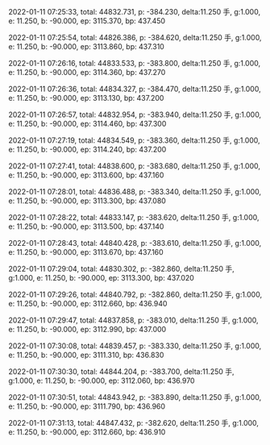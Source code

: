 2022-01-11 07:25:33, total: 44832.731, p: -384.230, delta:11.250 手, g:1.000, e: 11.250, b: -90.000, ep: 3115.370, bp: 437.450

2022-01-11 07:25:54, total: 44826.386, p: -384.620, delta:11.250 手, g:1.000, e: 11.250, b: -90.000, ep: 3113.860, bp: 437.310

2022-01-11 07:26:16, total: 44833.533, p: -383.800, delta:11.250 手, g:1.000, e: 11.250, b: -90.000, ep: 3114.360, bp: 437.270

2022-01-11 07:26:36, total: 44834.327, p: -384.470, delta:11.250 手, g:1.000, e: 11.250, b: -90.000, ep: 3113.130, bp: 437.200

2022-01-11 07:26:57, total: 44832.954, p: -383.940, delta:11.250 手, g:1.000, e: 11.250, b: -90.000, ep: 3114.460, bp: 437.300

2022-01-11 07:27:19, total: 44834.549, p: -383.360, delta:11.250 手, g:1.000, e: 11.250, b: -90.000, ep: 3114.240, bp: 437.200

2022-01-11 07:27:41, total: 44838.600, p: -383.680, delta:11.250 手, g:1.000, e: 11.250, b: -90.000, ep: 3113.600, bp: 437.160

2022-01-11 07:28:01, total: 44836.488, p: -383.340, delta:11.250 手, g:1.000, e: 11.250, b: -90.000, ep: 3113.300, bp: 437.080

2022-01-11 07:28:22, total: 44833.147, p: -383.620, delta:11.250 手, g:1.000, e: 11.250, b: -90.000, ep: 3113.500, bp: 437.140

2022-01-11 07:28:43, total: 44840.428, p: -383.610, delta:11.250 手, g:1.000, e: 11.250, b: -90.000, ep: 3113.670, bp: 437.160

2022-01-11 07:29:04, total: 44830.302, p: -382.860, delta:11.250 手, g:1.000, e: 11.250, b: -90.000, ep: 3113.300, bp: 437.020

2022-01-11 07:29:26, total: 44840.792, p: -382.860, delta:11.250 手, g:1.000, e: 11.250, b: -90.000, ep: 3112.660, bp: 436.940

2022-01-11 07:29:47, total: 44837.858, p: -383.010, delta:11.250 手, g:1.000, e: 11.250, b: -90.000, ep: 3112.990, bp: 437.000

2022-01-11 07:30:08, total: 44839.457, p: -383.330, delta:11.250 手, g:1.000, e: 11.250, b: -90.000, ep: 3111.310, bp: 436.830

2022-01-11 07:30:30, total: 44844.204, p: -383.700, delta:11.250 手, g:1.000, e: 11.250, b: -90.000, ep: 3112.060, bp: 436.970

2022-01-11 07:30:51, total: 44843.942, p: -383.890, delta:11.250 手, g:1.000, e: 11.250, b: -90.000, ep: 3111.790, bp: 436.960

2022-01-11 07:31:13, total: 44847.432, p: -382.620, delta:11.250 手, g:1.000, e: 11.250, b: -90.000, ep: 3112.660, bp: 436.910